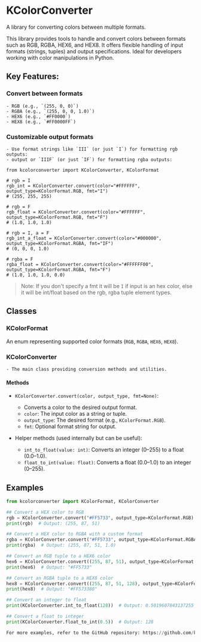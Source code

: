 # KColorConverter

A library for converting colors between multiple formats.

This library provides tools to handle and convert colors between formats such as RGB, RGBA, HEX6, and HEX8.
It offers flexible handling of input formats (strings, tuples) and output specifications. Ideal for developers
working with color manipulations in Python.

## Key Features:

### Convert between formats

    - RGB (e.g., `(255, 0, 0)`)
    - RGBA (e.g., `(255, 0, 0, 1.0)`)
    - HEX6 (e.g., `#FF0000`)
    - HEX8 (e.g., `#FF0000FF`)

### Customizable output formats

    - Use format strings like `III` (or just `I`) for formatting rgb outputs:
    - output or `IIIF` (or just `IF`) for formatting rgba outputs:

  ```python3
from kcolorconverter import KColorConverter, KColorFormat

# rgb = I
rgb_int = KColorConverter.convert(color="#FFFFFF", output_type=KColorFormat.RGB, fmt="I")
# (255, 255, 255)

# rgb = F
rgb_float = KColorConverter.convert(color="#FFFFFF", output_type=KColorFormat.RGB, fmt="F")
# (1.0, 1.0, 1.0)

# rgb = I, a = F
rgb_int_a_float = KColorConverter.convert(color="#000000", output_type=KColorFormat.RGBA, fmt="IF")
# (0, 0, 0, 1.0)

# rgba = F
rgba_float = KColorConverter.convert(color="#FFFFFF00", output_type=KColorFormat.RGBA, fmt="F")
# (1.0, 1.0, 1.0, 0.0)
  ```

> Note: If you don't specify a fmt it will be `I` if input is an hex color, else it will be int/float based on the
> rgb, rgba tuple element types.

## Classes

### KColorFormat

An enum representing supported color formats (`RGB`, `RGBA`, `HEX6`, `HEX8`).

### KColorConverter
    - The main class providing conversion methods and utilities.

#### Methods

- `KColorConverter.convert(color, output_type, fmt=None)`:
    - Converts a color to the desired output format.
    - `color`: The input color as a string or tuple.
    - `output_type`: The desired format (e.g., `KColorFormat.RGB`).
    - `fmt`: Optional format string for output.


- Helper methods (used internally but can be useful):
    - `int_to_float(value: int)`: Converts an integer (0–255) to a float (0.0–1.0).
    - `float_to_int(value: float)`: Converts a float (0.0–1.0) to an integer (0–255).

## Examples

```python
from kcolorconverter import KColorFormat, KColorConverter

## Convert a HEX color to RGB
rgb = KColorConverter.convert("#FF5733", output_type=KColorFormat.RGB)
print(rgb)  # Output: (255, 87, 51)

## Convert a HEX color to RGBA with a custom format
rgba = KColorConverter.convert("#FF5733", output_type=KColorFormat.RGBA, fmt="IIIF")
print(rgba)  # Output: (255, 87, 51, 1.0)

## Convert an RGB tuple to a HEX6 color
hex6 = KColorConverter.convert((255, 87, 51), output_type=KColorFormat.HEX6)
print(hex6)  # Output: "#FF5733"

## Convert an RGBA tuple to a HEX8 color
hex8 = KColorConverter.convert((255, 87, 51, 128), output_type=KColorFormat.HEX8)
print(hex8)  # Output: "#FF573380"

## Convert an integer to float
print(KColorConverter.int_to_float(128))  # Output: 0.5019607843137255

## Convert a float to integer
print(KColorConverter.float_to_int(0.5))  # Output: 128

For more examples, refer to the GitHub repository: https://github.com/kokaito-git/kcolorconverter```
